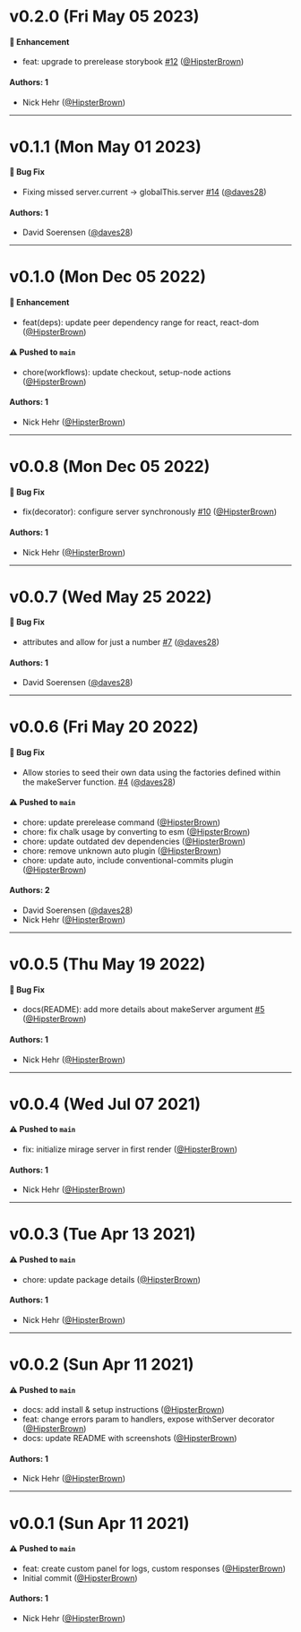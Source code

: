 # v0.2.0 (Fri May 05 2023)

#### 🚀 Enhancement

- feat: upgrade to prerelease storybook [#12](https://github.com/HipsterBrown/storybook-mirage/pull/12) ([@HipsterBrown](https://github.com/HipsterBrown))

#### Authors: 1

- Nick Hehr ([@HipsterBrown](https://github.com/HipsterBrown))

---

# v0.1.1 (Mon May 01 2023)

#### 🐛 Bug Fix

- Fixing missed server.current -> globalThis.server [#14](https://github.com/HipsterBrown/storybook-mirage/pull/14) ([@daves28](https://github.com/daves28))

#### Authors: 1

- David Soerensen ([@daves28](https://github.com/daves28))

---

# v0.1.0 (Mon Dec 05 2022)

#### 🚀 Enhancement

- feat(deps): update peer dependency range for react, react-dom ([@HipsterBrown](https://github.com/HipsterBrown))

#### ⚠️ Pushed to `main`

- chore(workflows): update checkout, setup-node actions ([@HipsterBrown](https://github.com/HipsterBrown))

#### Authors: 1

- Nick Hehr ([@HipsterBrown](https://github.com/HipsterBrown))

---

# v0.0.8 (Mon Dec 05 2022)

#### 🐛 Bug Fix

- fix(decorator): configure server synchronously [#10](https://github.com/HipsterBrown/storybook-mirage/pull/10) ([@HipsterBrown](https://github.com/HipsterBrown))

#### Authors: 1

- Nick Hehr ([@HipsterBrown](https://github.com/HipsterBrown))

---

# v0.0.7 (Wed May 25 2022)

#### 🐛 Bug Fix

- attributes and allow for just a number [#7](https://github.com/HipsterBrown/storybook-mirage/pull/7) ([@daves28](https://github.com/daves28))

#### Authors: 1

- David Soerensen ([@daves28](https://github.com/daves28))

---

# v0.0.6 (Fri May 20 2022)

#### 🐛 Bug Fix

- Allow stories to seed their own data using the factories defined within the makeServer function. [#4](https://github.com/HipsterBrown/storybook-mirage/pull/4) ([@daves28](https://github.com/daves28))

#### ⚠️ Pushed to `main`

- chore: update prerelease command ([@HipsterBrown](https://github.com/HipsterBrown))
- chore: fix chalk usage by converting to esm ([@HipsterBrown](https://github.com/HipsterBrown))
- chore: update outdated dev dependencies ([@HipsterBrown](https://github.com/HipsterBrown))
- chore: remove unknown auto plugin ([@HipsterBrown](https://github.com/HipsterBrown))
- chore: update auto, include conventional-commits plugin ([@HipsterBrown](https://github.com/HipsterBrown))

#### Authors: 2

- David Soerensen ([@daves28](https://github.com/daves28))
- Nick Hehr ([@HipsterBrown](https://github.com/HipsterBrown))

---

# v0.0.5 (Thu May 19 2022)

#### 🐛 Bug Fix

- docs(README): add more details about makeServer argument [#5](https://github.com/HipsterBrown/storybook-mirage/pull/5) ([@HipsterBrown](https://github.com/HipsterBrown))

#### Authors: 1

- Nick Hehr ([@HipsterBrown](https://github.com/HipsterBrown))

---

# v0.0.4 (Wed Jul 07 2021)

#### ⚠️ Pushed to `main`

- fix: initialize mirage server in first render ([@HipsterBrown](https://github.com/HipsterBrown))

#### Authors: 1

- Nick Hehr ([@HipsterBrown](https://github.com/HipsterBrown))

---

# v0.0.3 (Tue Apr 13 2021)

#### ⚠️ Pushed to `main`

- chore: update package details ([@HipsterBrown](https://github.com/HipsterBrown))

#### Authors: 1

- Nick Hehr ([@HipsterBrown](https://github.com/HipsterBrown))

---

# v0.0.2 (Sun Apr 11 2021)

#### ⚠️ Pushed to `main`

- docs: add install & setup instructions ([@HipsterBrown](https://github.com/HipsterBrown))
- feat: change errors param to handlers, expose withServer decorator ([@HipsterBrown](https://github.com/HipsterBrown))
- docs: update README with screenshots ([@HipsterBrown](https://github.com/HipsterBrown))

#### Authors: 1

- Nick Hehr ([@HipsterBrown](https://github.com/HipsterBrown))

---

# v0.0.1 (Sun Apr 11 2021)

#### ⚠️ Pushed to `main`

- feat: create custom panel for logs, custom responses ([@HipsterBrown](https://github.com/HipsterBrown))
- Initial commit ([@HipsterBrown](https://github.com/HipsterBrown))

#### Authors: 1

- Nick Hehr ([@HipsterBrown](https://github.com/HipsterBrown))
